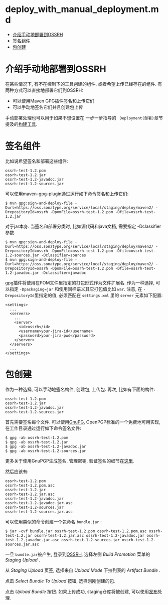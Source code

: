 
# deploy_with_manual_deployment.md  

- [介绍手动地部署到OSSRH](#介绍手动地部署到OSSRH)  
- [签名组件](#签名组件)  
- [包创建](#包创建)  


<span id = "介绍手动地部署到OSSRH" ></span>  

# 介绍手动地部署到OSSRH  

在某些情况下, 有不在控制下的工具创建的组件, 或者希望上传已经存在的组件. 有两种方式可以直接地部署它们到OSSRH:  

- 可以使用Maven GPG插件签名和上传它们  
- 可以手动地签名它们并且创建包上传  

手动部署处理也可以用于如果不想设置在 一步一步指导的 ` Deployment(部署)`章节 提及的[构建工具](http://central.sonatype.org/pages/ossrh-guide.html).  


<span id= "签名组件" ></span>  

# 签名组件  

比如说希望签名和部署这些组件:  

```  
ossrh-test-1.2.pom
ossrh-test-1.2.jar
ossrh-test-1.2-javadoc.jar
ossrh-test-1.2-sources.jar

```  

可以使用maven-gpg-plugin通过运行如下命令签名和上传它们:  

```  
$ mvn gpg:sign-and-deploy-file -Durl=https://oss.sonatype.org/service/local/staging/deploy/maven2/ -DrepositoryId=ossrh -DpomFile=ossrh-test-1.2.pom -Dfile=ossrh-test-1.2.jar
```  

对于jar本身. 当签名和部署分类时, 比如源代码和java文档, 需要指定 -Dclassifier 参数.  

```  
$ mvn gpg:sign-and-deploy-file -Durl=https://oss.sonatype.org/service/local/staging/deploy/maven2/ -DrepositoryId=ossrh -DpomFile=ossrh-test-1.2.pom -Dfile=ossrh-test-1.2-sources.jar -Dclassifier=sources
$ mvn gpg:sign-and-deploy-file -Durl=https://oss.sonatype.org/service/local/staging/deploy/maven2/ -DrepositoryId=ossrh -DpomFile=ossrh-test-1.2.pom -Dfile=ossrh-test-1.2-javadoc.jar -Dclassifier=javadoc

```  

gpg插件将使用在POM文件里指定的打包形式作为文件扩展名. 作为一种选择, 可以指定 ` -Dpackaging=jar ` 和使用同样语义其它打包值比如 ` war `. 注意, 在 ` -DrepositoryId `里指定的值, 必须匹配在 ` settings.xml ` 里的 ` server ` 元素如下配置:  

```  
<settings>
  ...
  <servers>
    ...
    <server>
      <id>ossrh</id>
      <username>your-jira-id</username>
      <password>your-jira-pwd</password>
    </server>
  </servers>
  ...
</settings>

```  

 




<span id = "包创建" ></span>  

# 包创建  

作为一种选择, 可以手动地签名构件, 创建包, 上传包. 再次, 比如有下面的构件:  

```  
ossrh-test-1.2.pom
ossrh-test-1.2.jar
ossrh-test-1.2-javadoc.jar
ossrh-test-1.2-sources.jar
```  

首先需要签名每个文件. 可以使用[GnuPG](https://www.gnupg.org/), OpenPGP标准的一个免费地可用实现, 在工作目录通过运行如下命令签名文件:  

```  
$ gpg -ab ossrh-test-1.2.pom
$ gpg -ab ossrh-test-1.2.jar
$ gpg -ab ossrh-test-1.2-javadoc.jar
$ gpg -ab ossrh-test-1.2-sources.jar
```  

更多关于使用GnuPGP生成签名, 管理密钥, 验证签名的细节在[这里](http://central.sonatype.org/pages/working-with-pgp-signatures.html).  

然后应该有:  

```  
ossrh-test-1.2.pom
ossrh-test-1.2.pom.asc
ossrh-test-1.2.jar
ossrh-test-1.2.jar.asc
ossrh-test-1.2-javadoc.jar
ossrh-test-1.2-javadoc.jar.asc
ossrh-test-1.2-sources.jar
ossrh-test-1.2-sources.jar.asc
```  

可以使用类似的命令创建一个包命名 ` bundle.jar ` :  

```  
$ jar -cvf bundle.jar ossrh-test-1.2.pom ossrh-test-1.2.pom.asc ossrh-test-1.2.jar ossrh-test-1.2.jar.asc ossrh-test-1.2-javadoc.jar ossrh-test-1.2-javadoc.jar.asc ossrh-test-1.2-sources.jar ossrh-test-1.2-sources.jar.asc
```  

一旦 ` bundle.jar `被产生, 登录到[OSSRH](https://oss.sonatype.org/), 选择左侧 _Build Promotion_ 菜单的 _Staging Upload_ .  

从 _Staging Upload_ 页签, 选择来自 _Upload Mode_ 下拉列表的 _Artifact Bundle_ .  

点击 _Select Bundle To Upload_ 按钮, 选择刚刚创建的包.  

点击 _Upload Bundle_ 按钮. 如果上传成功, staging仓库将被创建, 可以使用[发布](http://central.sonatype.org/pages/releasing-the-deployment.html)处理.   











